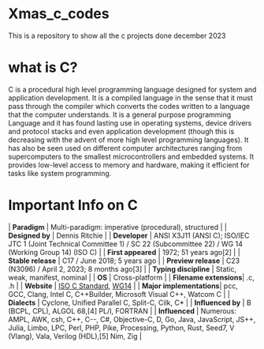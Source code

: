 # Xmas_c_codes
This is a repository to show all the c projects done december 2023

# what is C?

C is a procedural high level programming language designed for system and application development. It is a compiled language in the sense that it must pass through the compiler which converts the codes written to a language that the computer understands. It is a general purpose programming Language and it has found lasting use in operating systems, device drivers and protocol stacks and even application development (though this is decreasing with the advent of more high level programming languages). It has also be seen used on different computer architectures ranging from supercomputers to the smallest microcontrollers and embedded systems. It provides low-level access to memory and hardware, making it efficient for tasks like system programming.

# Important Info on C

| **Paradigm**           | Multi-paradigm: imperative (procedural), structured                             |
| **Designed by**        | Dennis Ritchie                                                              |
| **Developer**          | ANSI X3J11 (ANSI C); ISO/IEC JTC 1 (Joint Technical Committee 1) / SC 22 (Subcommittee 22) / WG 14 (Working Group 14) (ISO C) |
| **First appeared**     | 1972; 51 years ago[2]                                                      |
| **Stable release**     | C17 / June 2018; 5 years ago                                               |
| **Preview release**    | C23 (N3096) / April 2, 2023; 8 months ago[3]                                |
| **Typing discipline**  | Static, weak, manifest, nominal                                            |
| **OS**                 | Cross-platform                                                             |
| **Filename extensions**| .c, .h                                                                     |
| **Website**            | [ISO C Standard](www.iso.org/standard/74528.html), [WG14](www.open-std.org/jtc1/sc22/wg14/) |
| **Major implementations**| pcc, GCC, Clang, Intel C, C++Builder, Microsoft Visual C++, Watcom C        |
| **Dialects**           | Cyclone, Unified Parallel C, Split-C, Cilk, C*                              |
| **Influenced by**      | B (BCPL, CPL), ALGOL 68,[4] PL/I, FORTRAN                                   |
| **Influenced**         | Numerous: AMPL, AWK, csh, C++, C--, C#, Objective-C, D, Go, Java, JavaScript, JS++, Julia, Limbo, LPC, Perl, PHP, Pike, Processing, Python, Rust, Seed7, V (Vlang), Vala, Verilog (HDL),[5] Nim, Zig |


